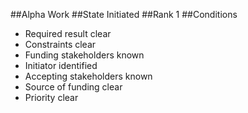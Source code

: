##Alpha
Work
##State
Initiated
##Rank
1
##Conditions
- Required result clear
- Constraints clear
- Funding stakeholders known
- Initiator identified
- Accepting stakeholders known
- Source of funding clear
- Priority clear
